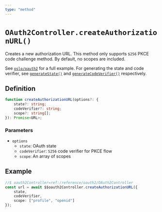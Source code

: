```yaml
---
type: "method"
---
```


# `OAuth2Controller.createAuthorizationURL()`

Creates a new authorization URL. This method only supports `$256` PKCE code challenge method. By default, no scopes are included.

See [`oslo/oauth2`](/reference/oauth2) for a full example. For generating the state and code verifier, see [`generateState()`](ref:oauth2) and [`generateCodeVerifier()`](ref:oauth2) respectively.

## Definition

```ts
function createAuthorizationURL(options?: {
	state?: string;
	codeVerifier?: string;
	scope?: string[];
}): Promise<URL>;
```

### Parameters

- `options`
  - `state`: OAuth state
  - `codeVerifier`: `S256` code verifier for PKCE flow
  - `scope`: An array of scopes

## Example

```ts
//$ oauth2Controller=ref:/reference/oauth2/OAuth2Controller
const url = await $$oauth2Controller.createAuthorizationURL({
	state,
	codeVerifier,
	scope: ["profile", "openid"]
});
```
